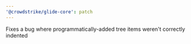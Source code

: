 ```yaml
---
'@crowdstrike/glide-core': patch
---
```


Fixes a bug where programmatically-added tree items weren't correctly indented
